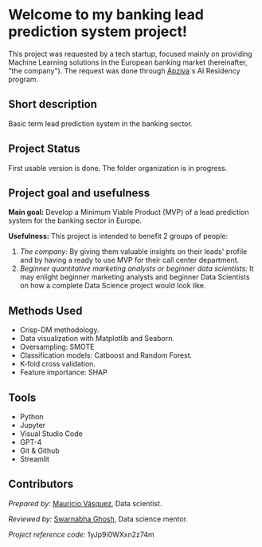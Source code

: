# Welcome to my banking lead prediction system project!
This project was requested by a tech startup, focused mainly on providing Machine Learning solutions in the European banking market (hereinafter, "the company"). The request was done through [Apziva](https://www.apziva.com/)´s AI Residency program.

## Short description
Basic term lead prediction system in the banking sector.

## Project Status
First usable version is done. The folder organization is in progress. 

## Project goal and usefulness
**Main goal:** Develop a Minimum Viable Product (MVP) of a lead prediction system for the banking sector in Europe.

**Usefulness:** This project is intended to benefit 2 groups of people: 

1. *The company:* By giving them valuable insights on their leads' profile and by having a ready to use MVP for their call center department.  
2. *Beginner quantitative marketing analysts or beginner data scientists:*  It may enlight beginner marketing analysts and beginner Data Scientists on how a complete Data Science project would look like.  

## Methods Used
* Crisp-DM methodology.
* Data visualization with Matplotlib and Seaborn.
* Oversampling: SMOTE
* Classification models: Catboost and Random Forest.
* K-fold cross validation.
* Feature importance: SHAP

## Tools
* Python
* Jupyter
* Visual Studio Code
* GPT-4
* Git & Github
* Streamlit 

## Contributors
*Prepared by:* [Mauricio Vásquez](https://www.linkedin.com/in/mauricio-vasquez-andrade-ecuador/?locale=en_US), Data scientist.

*Reviewed by:* [Swarnabha Ghosh](https://www.linkedin.com/in/swarnabha-ghosh/), Data science mentor.

*Project reference code:* 1yJp9i0WXxn2z74m
